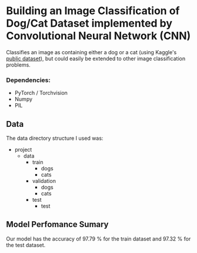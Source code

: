# Building an Image Classification of Dog/Cat Dataset implemented by Convolutional Neural Network (CNN)


Classifies an image as containing either a dog or a cat (using Kaggle's <a href="https://www.kaggle.com/c/dogs-vs-cats-redux-kernels-edition/data">public dataset</a>), but could easily be extended to other image classification problems.

### Dependencies:
- PyTorch / Torchvision
- Numpy
- PIL

## Data

The data directory structure I used was:

* project
  * data
    * train
      * dogs
      * cats
    * validation
      * dogs
      * cats
    * test
      * test

## Model Perfomance Sumary
Our model has the accuracy of 97.79 % for the train dataset and 97.32 % for the test dataset.
